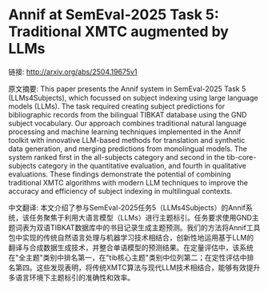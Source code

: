 # Annif at SemEval-2025 Task 5: Traditional XMTC augmented by LLMs

链接: http://arxiv.org/abs/2504.19675v1

原文摘要:
This paper presents the Annif system in SemEval-2025 Task 5 (LLMs4Subjects),
which focussed on subject indexing using large language models (LLMs). The task
required creating subject predictions for bibliographic records from the
bilingual TIBKAT database using the GND subject vocabulary. Our approach
combines traditional natural language processing and machine learning
techniques implemented in the Annif toolkit with innovative LLM-based methods
for translation and synthetic data generation, and merging predictions from
monolingual models. The system ranked first in the all-subjects category and
second in the tib-core-subjects category in the quantitative evaluation, and
fourth in qualitative evaluations. These findings demonstrate the potential of
combining traditional XMTC algorithms with modern LLM techniques to improve the
accuracy and efficiency of subject indexing in multilingual contexts.

中文翻译:
本文介绍了参与SemEval-2025任务5（LLMs4Subjects）的Annif系统，该任务聚焦于利用大语言模型（LLMs）进行主题标引。任务要求使用GND主题词表为双语TIBKAT数据库中的书目记录生成主题预测。我们的方法将Annif工具包中实现的传统自然语言处理与机器学习技术相结合，创新性地运用基于LLM的翻译与合成数据生成技术，并整合单语模型的预测结果。在定量评估中，该系统在"全主题"类别中排名第一，在"tib核心主题"类别中位列第二；在定性评估中排名第四。这些发现表明，将传统XMTC算法与现代LLM技术相结合，能够有效提升多语言环境下主题标引的准确性和效率。

